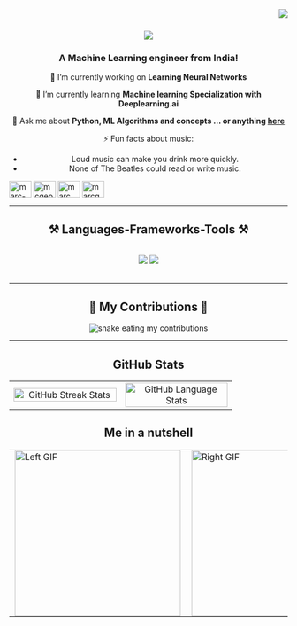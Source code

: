 <img align="right" src="https://visitor-badge.laobi.icu/badge?page_id=Yoyobun1.Yoyobun1" />

<h1 align="center">
    <img src="https://readme-typing-svg.herokuapp.com/?font=Righteous&size=35&center=true&vCenter=true&width=500&height=70&duration=4000&lines=Hi+There!+👋;+I'm+Marc!;" />
</h1>

<h3 align="center">A Machine Learning engineer from India!</h3>


<div align="center">
 
 🔭 I’m currently working on **Learning Neural Networks**
 
 🌱 I’m currently learning **Machine learning Specialization with Deeplearning.ai**

💬 Ask me about **Python, ML Algorithms and concepts ... or anything [here](https://github.com/Yoyobun1/Yoyobun1/issues)**

⚡ Fun facts about music:
- Loud music can make you drink more quickly.
- None of The Beatles could read or write music.

 </div>
 
  <div style="text-align: left;">
    <a href="https://linkedin.com/in/marc-george-a8b1a5263" target="_blank" style="text-decoration: none; border: none;">
        <img align="center" src="https://raw.githubusercontent.com/rahuldkjain/github-profile-readme-generator/master/src/images/icons/Social/linked-in-alt.svg" alt="marc-george" height="30" width="40" />
    </a>
    <a href="https://instagram.com/mcgeorgus" target="_blank" style="text-decoration: none; border: none;">
        <img align="center" src="https://raw.githubusercontent.com/rahuldkjain/github-profile-readme-generator/master/src/images/icons/Social/instagram.svg" alt="mcgeorgus" height="30" width="40" />
    </a>
    <a href="https://www.youtube.com/@marc.mgeorge" target="_blank" style="text-decoration: none; border: none;">
        <img align="center" src="https://raw.githubusercontent.com/rahuldkjain/github-profile-readme-generator/master/src/images/icons/Social/youtube.svg" alt="marc.mgeorge" height="30" width="40" />
    </a>
    <a href="mailto:marcgeorgenow@gmail.com" style="text-decoration: none; border: none;">
        <img align="center" src="https://upload.wikimedia.org/wikipedia/commons/4/4a/Gmail_Icon.svg" alt="marcgeorgenow" height="30" width="40" />
    </a>
</div>



</div>

 <hr/>
 
<h2 align="center">⚒️ Languages-Frameworks-Tools ⚒️</h2>
<br/>
<div align="center">
    <img src="https://skillicons.dev/icons?i=react,html,css,vscode,github,git,tensorflow,pandas" />
    <img src="https://skillicons.dev/icons?i=nodejs,python,javascript,c,java,mysql" /><br>
</div>

<br/>
<hr/>

<div align="center">
  <h2>🐍 My Contributions 🐍</h2>
  <img alt="snake eating my contributions" src="https://raw.githubusercontent.com/Yoyobun1/Yoyobun1/output/github-contribution-grid-snake.svg" />
</div>

<hr/>

<h2 align="center">GitHub Stats</h2>
<table align="center" style="width: 80%; max-width: 800px;">
  <tr>
    <td align="center" width="50%">
      <a href="https://git.io/streak-stats">
        <img src="https://streak-stats.demolab.com/?user=Yoyobun1&theme=gruvbox" alt="GitHub Streak Stats" style="width: 100%; height: auto;"/>
      </a>
    </td>
    <td align="center" width="50%">
      <a href="https://github.com/Yoyobun1">
        <img src="https://github-readme-stats.vercel.app/api?username=Yoyobun1&hide=contribs,prs&theme=gruvbox" alt="GitHub Language Stats" style="width: 100%; height: auto; border: none;"/>
      </a>
    </td>
  </tr>
</table>

<h2 align="center">Me in a nutshell</h2>
<div align="center">
  <table>
    <tr>
      <td style="border: none; padding: 0 10px;">
        <img src="https://github.com/Yoyobun1/Yoyobun1/blob/main/assets/left_gif.gif" alt="Left GIF" style="width: 300px; height: auto;"/>
      </td>
      <td style="border: none; padding: 0 10px;">
        <img src="https://github.com/Yoyobun1/Yoyobun1/blob/main/assets/right_gif.gif" alt="Right GIF" style="width: 300px; height: auto;"/>
      </td>
    </tr>
  </table>
</div>








